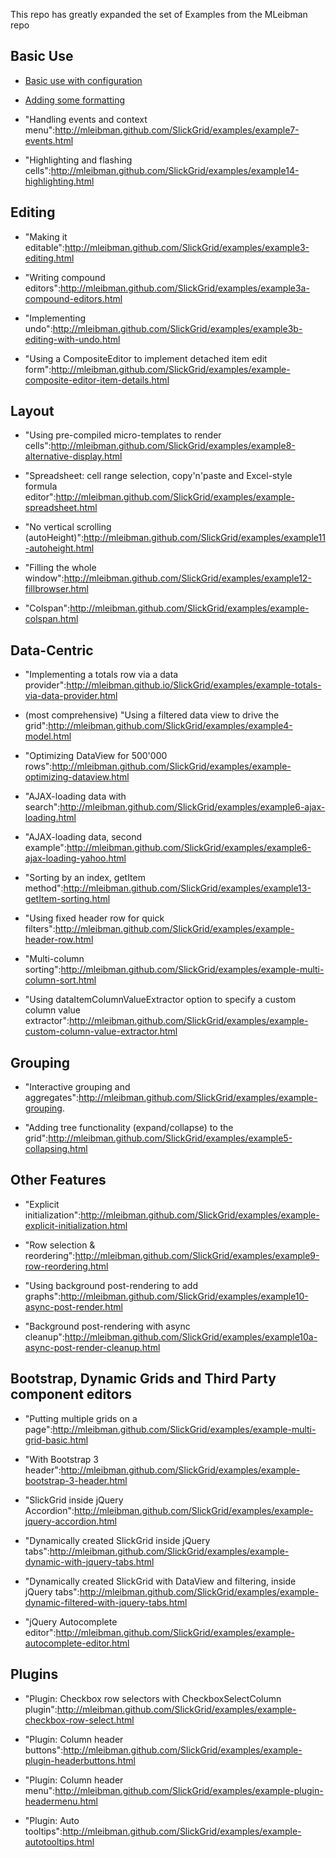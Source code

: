 This repo has greatly expanded the set of Examples from the MLeibman repo

## Basic Use

* [Basic use with configuration](http://mleibman.github.com/SlickGrid/examples/example1-simple.html)

* [Adding some formatting](http://mleibman.github.com/SlickGrid/examples/example2-formatters.html)

* "Handling events and context menu":http://mleibman.github.com/SlickGrid/examples/example7-events.html

* "Highlighting and flashing cells":http://mleibman.github.com/SlickGrid/examples/example14-highlighting.html

## Editing

* "Making it editable":http://mleibman.github.com/SlickGrid/examples/example3-editing.html

* "Writing compound editors":http://mleibman.github.com/SlickGrid/examples/example3a-compound-editors.html

* "Implementing undo":http://mleibman.github.com/SlickGrid/examples/example3b-editing-with-undo.html

* "Using a CompositeEditor to implement detached item edit form":http://mleibman.github.com/SlickGrid/examples/example-composite-editor-item-details.html

## Layout

* "Using pre-compiled micro-templates to render cells":http://mleibman.github.com/SlickGrid/examples/example8-alternative-display.html

* "Spreadsheet: cell range selection, copy'n'paste and Excel-style formula editor":http://mleibman.github.com/SlickGrid/examples/example-spreadsheet.html

* "No vertical scrolling (autoHeight)":http://mleibman.github.com/SlickGrid/examples/example11-autoheight.html

* "Filling the whole window":http://mleibman.github.com/SlickGrid/examples/example12-fillbrowser.html

* "Colspan":http://mleibman.github.com/SlickGrid/examples/example-colspan.html

## Data-Centric

* "Implementing a totals row via a data provider":http://mleibman.github.io/SlickGrid/examples/example-totals-via-data-provider.html

* (most comprehensive) "Using a filtered data view to drive the grid":http://mleibman.github.com/SlickGrid/examples/example4-model.html

* "Optimizing DataView for 500'000 rows":http://mleibman.github.com/SlickGrid/examples/example-optimizing-dataview.html

* "AJAX-loading data with search":http://mleibman.github.com/SlickGrid/examples/example6-ajax-loading.html

* "AJAX-loading data, second example":http://mleibman.github.com/SlickGrid/examples/example6-ajax-loading-yahoo.html

* "Sorting by an index, getItem method":http://mleibman.github.com/SlickGrid/examples/example13-getItem-sorting.html

* "Using fixed header row for quick filters":http://mleibman.github.com/SlickGrid/examples/example-header-row.html

* "Multi-column sorting":http://mleibman.github.com/SlickGrid/examples/example-multi-column-sort.html

* "Using dataItemColumnValueExtractor option to specify a custom column value extractor":http://mleibman.github.com/SlickGrid/examples/example-custom-column-value-extractor.html

## Grouping

* "Interactive grouping and aggregates":http://mleibman.github.com/SlickGrid/examples/example-grouping.

* "Adding tree functionality (expand/collapse) to the grid":http://mleibman.github.com/SlickGrid/examples/example5-collapsing.html

## Other Features

* "Explicit initialization":http://mleibman.github.com/SlickGrid/examples/example-explicit-initialization.html

* "Row selection & reordering":http://mleibman.github.com/SlickGrid/examples/example9-row-reordering.html

* "Using background post-rendering to add graphs":http://mleibman.github.com/SlickGrid/examples/example10-async-post-render.html

* "Background post-rendering with async cleanup":http://mleibman.github.com/SlickGrid/examples/example10a-async-post-render-cleanup.html

## Bootstrap, Dynamic Grids and Third Party component editors

* "Putting multiple grids on a page":http://mleibman.github.com/SlickGrid/examples/example-multi-grid-basic.html

* "With Bootstrap 3 header":http://mleibman.github.com/SlickGrid/examples/example-bootstrap-3-header.html

* "SlickGrid inside jQuery Accordion":http://mleibman.github.com/SlickGrid/examples/example-jquery-accordion.html

* "Dynamically created SlickGrid inside jQuery tabs":http://mleibman.github.com/SlickGrid/examples/example-dynamic-with-jquery-tabs.html

* "Dynamically created SlickGrid with DataView and filtering, inside jQuery tabs":http://mleibman.github.com/SlickGrid/examples/example-dynamic-filtered-with-jquery-tabs.html

* "jQuery Autocomplete editor":http://mleibman.github.com/SlickGrid/examples/example-autocomplete-editor.html

## Plugins

* "Plugin:  Checkbox row selectors with CheckboxSelectColumn plugin":http://mleibman.github.com/SlickGrid/examples/example-checkbox-row-select.html

* "Plugin: Column header buttons":http://mleibman.github.com/SlickGrid/examples/example-plugin-headerbuttons.html

* "Plugin: Column header menu":http://mleibman.github.com/SlickGrid/examples/example-plugin-headermenu.html

* "Plugin: Auto tooltips":http://mleibman.github.com/SlickGrid/examples/example-autotooltips.html